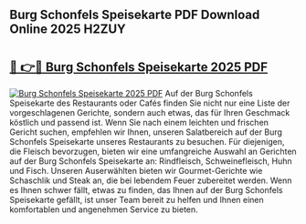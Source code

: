 ## Burg Schonfels Speisekarte PDF Download Online 2025 H2ZUY

# <h2><a href="http://gc8vos.nevu.top/?p=Burg+Schonfels+Speisekarte">🔗 👉🔴 Burg Schonfels Speisekarte 2025 PDF</a></h2>

[![Burg Schonfels Speisekarte 2025 PDF](https://i.imgur.com/dBaPXMq.png)](http://gc8vos.nevu.top/?p=Burg+Schonfels+Speisekarte)
Auf der Burg Schonfels Speisekarte des Restaurants oder Cafés finden Sie nicht nur eine Liste der vorgeschlagenen Gerichte, sondern auch etwas, das für Ihren Geschmack köstlich und passend ist. Wenn Sie nach einem leichten und frischen Gericht suchen, empfehlen wir Ihnen, unseren Salatbereich auf der Burg Schonfels Speisekarte unseres Restaurants zu besuchen. Für diejenigen, die Fleisch bevorzugen, bieten wir eine umfangreiche Auswahl an Gerichten auf der Burg Schonfels Speisekarte an: Rindfleisch, Schweinefleisch, Huhn und Fisch. Unseren Auserwählten bieten wir Gourmet-Gerichte wie Schaschlik und Steak an, die bei lebendem Feuer zubereitet werden. Wenn es Ihnen schwer fällt, etwas zu finden, das Ihnen auf der Burg Schonfels Speisekarte gefällt, ist unser Team bereit zu helfen und Ihnen einen komfortablen und angenehmen Service zu bieten.
